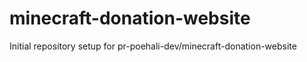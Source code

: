 # minecraft-donation-website

Initial repository setup for pr-poehali-dev/minecraft-donation-website